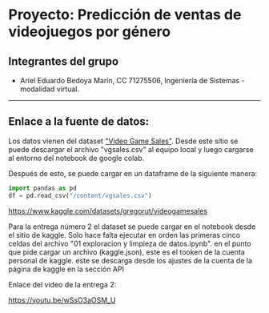 # Proyecto: Predicción de ventas de videojuegos por género
## Integrantes del grupo
- Ariel Eduardo Bedoya Marín, CC 71275506, Ingeniería de Sistemas - modalidad virtual.
___
## **Enlace a la fuente de datos:**
Los datos vienen del dataset ["Video Game Sales"](https://www.kaggle.com/datasets/gregorut/videogamesales?select=vgsales.csv). Desde este sitio se puede descargar el archivo "vgsales.csv" al equipo local y luego cargarse al entorno del notebook de google colab.

Después de esto, se puede cargar en un dataframe de la siguiente manera:
```python
import pandas as pd
df = pd.read_csv("/content/vgsales.csv")
```

<https://www.kaggle.com/datasets/gregorut/videogamesales>

Para la entrega número 2 el dataset se puede cargar en el notebook desde el sitio de kaggle. Solo hace falta ejecutar en orden las primeras cinco celdas del archivo "01 exploracion y limpieza de datos.ipynb". en el punto que pide cargar un archivo (kaggle.json), este es el tooken de la cuenta personal de kaggle. este se descarga desde los ajustes de la cuenta de la página de kaggle en la sección API

Enlace del video de la entrega 2:

https://youtu.be/wSsO3aOSM_U
